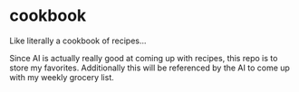 # cookbook
Like literally a cookbook of recipes...

Since AI is actually really good at coming up with recipes, this repo is to store my favorites.  Additionally this will be referenced by the AI to come up with my weekly grocery list.
